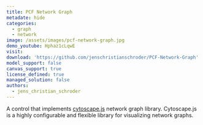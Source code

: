```yaml
---
title: PCF Network Graph
metadate: hide
categories:
  - graph
  - network
image: /assets/images/pcf-network-graph.jpg
demo_youtube: Hphaz1cLqwE
visit: 
download: 'https://github.com/jenschristianschroder/PCF-Network-Graph'
model_support: false
canvas_support: true
license_defined: true
managed_solution: false
authors:
  - jens_christian_schroder
---
```

A control that implements <a target="_blank" href="https://js.cytoscape.org">cytoscape.js</a> network graph library. Cytoscape.js is a highly configurable and flexible library for visualizing network graphs.
